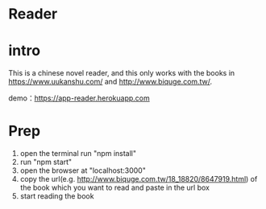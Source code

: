 # Reader

# intro
This is a chinese novel reader, and this only works with the books in https://www.uukanshu.com/ and http://www.biquge.com.tw/.

demo：https://app-reader.herokuapp.com

# Prep
1. open the terminal run "npm install"
1. run "npm start"
1. open the browser at "localhost:3000"
1. copy the url(e.g. http://www.biquge.com.tw/18_18820/8647919.html) of the book which you want to read and paste in the url box
1. start reading the book
